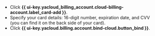 
- Click **{{ ui-key.yacloud_billing_account.cloud-billing-account.label_card-add }}**.
- Specify your card details: 16-digit number, expiration date, and CVV (you can find it on the back side of your card).
- Click **{{ ui-key.yacloud.billing.account.bind-cloud.button_bind }}**.
